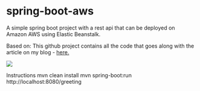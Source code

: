 # spring-boot-aws

A simple spring boot project with a rest api that can be deployed on Amazon AWS using Elastic Beanstalk.

Based on:
This github project contains all the code that goes along with the article on my blog - <a href="http://mtdevuk.com/2015/02/10/how-to-deploy-a-spring-boot-application-to-amazon-aws-using-elastic-beanstalk/">here.</a>

<a href="https://travis-ci.org/andreasmihm/spring-boot-rest-aws"><img src="https://travis-ci.org/andreasmihm/spring-boot-rest-aws.svg?branch=master"/></a>


Instructions
mvn clean install
mvn spring-boot:run
http://localhost:8080/greeting